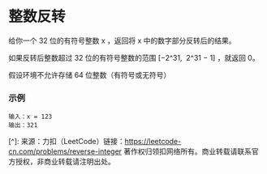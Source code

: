 # 整数反转

给你一个 32 位的有符号整数 x ，返回将 x 中的数字部分反转后的结果。

如果反转后整数超过 32 位的有符号整数的范围 [−2^31,  2^31 − 1] ，就返回 0。

假设环境不允许存储 64 位整数（有符号或无符号）



### 示例
```
输入：x = 123
输出：321
```

[^]: 来源：力扣（LeetCode）链接：https://leetcode-cn.com/problems/reverse-integer 著作权归领扣网络所有。商业转载请联系官方授权，非商业转载请注明出处。